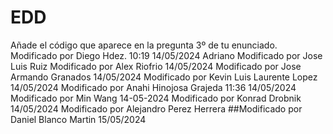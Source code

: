 # EDD
Añade el código que aparece en la pregunta 3º de tu enunciado.
Modificado por Diego Hdez. 10:19 14/05/2024
Adriano
Modificado por Jose Luis Ruiz
Modificado por Alex Riofrio 14/05/2024
Modificado por Jose Armando Granados 14/05/2024
Modificado por Kevin Luis Laurente Lopez 14/05/2024
Modificado por Anahi Hinojosa Grajeda 11:36 14/05/2024
Modificado por Min Wang 14-05-2024
Modificado por Konrad Drobnik 14/05/2024
Modificado por Alejandro Perez Herrera
##Modificado por Daniel Blanco Martin 15/05/2024

